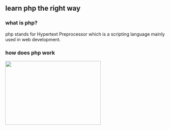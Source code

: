 ## learn php the right way

### what is php?
php stands for Hypertext Preprocessor which is a scripting language mainly used in web development.
### how does php work
<img src="https://i.ibb.co/YcPcJd8/Screenshot-2023-04-17-024353.png" height="200" width="300"/>

